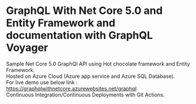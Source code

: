 # GraphQL With Net Core 5.0 and Entity Framework and documentation with GraphQL Voyager
Sample Net Core 5.0 GraphQl API using Hot chocolate framework and Entity Framework.<br/>
Hosted on Azure Cloud (Azure app service and Azure SQL Database).<br/>
For live demo use below link :<br/>
https://graphqlwithnetcore.azurewebsites.net/graphql<br/>
Continuous Integration/Continuous Deployments with Git Actions.

